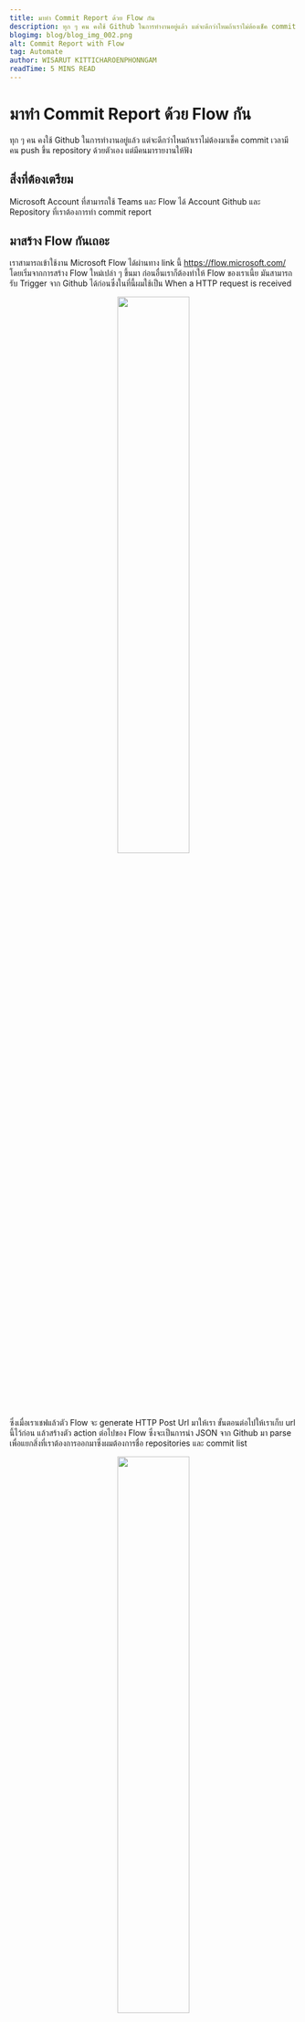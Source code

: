 ```yaml
---
title: มาทำ Commit Report ด้วย Flow กัน
description: ทุก ๆ คน คงใช้ Github ในการทำงานอยู่แล้ว แต่จะดีกว่าไหมถ้าเราไม่ต้องเช็ค commit เอง
blogimg: blog/blog_img_002.png
alt: Commit Report with Flow
tag: Automate
author: WISARUT KITTICHAROENPHONNGAM
readTime: 5 MINS READ
---
```

# มาทำ​ Commit Report ด้วย Flow กัน

ทุก ๆ คน คงใช้ Github ในการทำงานอยู่แล้ว แต่จะดีกว่าไหมถ้าเราไม่ต้องมาเช็ค commit เวลามีคน push ขึ้น repository ด้วยตัวเอง แต่มีคนมารายงานให้ฟัง

## สิ่งที่ต้องเตรียม

Microsoft Account ที่สามารถใช้ Teams และ Flow ได้
Account Github และ Repository ที่เราต้องการทำ commit report

## มาสร้าง Flow กันเถอะ 

เราสามารถเข้าใช้งาน Microsoft Flow ได้ผ่านทาง link นี้ https://flow.microsoft.com/ โดยเริ่มจากการสร้าง Flow ใหม่เปล่า ๆ ขึ้นมา ก่อนอื่นเราก็ต้องทำให้ Flow ของเราเนี้ย มันสามารถรับ Trigger จาก Github ได้ก่อนซึ่งในที่นี้ผมใช้เป็น When a HTTP request is received 
<p style="text-align:center;margin:2% 0%"><img style="width:50%" src="/portfolio/blog/commit-img-01.png" /></p>

ซึ่งเมื่อเราเชฟแล้วตัว Flow จะ generate HTTP Post Url มาให้เรา ขั้นตอนต่อไปให้เราเก็บ url นี้ไว้ก่อน แล้วสร้างตัว action ต่อไปของ Flow ซึ่งจะเป็นการนำ JSON จาก Github มา parse เพื่อแยกสิ่งที่เราต้องการออกมาซึ่งผมต้องการชื่อ repositories และ commit list <p style="text-align:center;margin:2% 0%"><img style="width:50%" src="/portfolio/blog/commit-img-02.png" /></p>

แล้วเราจะได้ตัว repositories ออกมาซึ่งสามารถเอามา parse json อีกรอบได้ <p style="text-align:center;margin:2% 0%"><img style="width:50%" src="/portfolio/blog/commit-img-03.png" /></p>

จากนั้นเราจะเอา commit ของเราที่ได้มาเป็น array มาจัดทำเป็น string ผมจึงเริ่มจาก initialize variable action ครับเพื่อประกาศ variable ไว้เก็บค่า string ของเรา <p style="text-align:center;margin:2% 0%"><img style="width:50%" src="/portfolio/blog/commit-img-04.png" /></p>

ต่อมาเรามาเริ่ม วน loop ใน array เพื่อเอาข้อมูลของแต่ละ commit กันดีกว่า เริ่มจาก การ parse json ของ commit ออกมาเป็นข้อมูลต่าง ๆ <p style="text-align:center;margin:2% 0%"><img style="width:50%" src="/portfolio/blog/commit-img-05.png" /></p>

จากนั้นก็ parse json ของ author เพื่อเอา username ของผู้ที่ commit ออกมา และเก็บลงในตัวแปร Commit List ที่เราประกาศไว้ตอนต้น <p style="text-align:center;margin:2% 0%"><img style="width:50%" src="/portfolio/blog/commit-img-06.png" /></p> 

สุดท้ายแล้วก็ให้มันโพสลง Microsoft Team โดยเลือก action post a message (V3) และกรอก Team, Channel และ Message ตามภาพเลย
<p style="text-align:center;margin:2% 0%"><img style="width:50%" src="/portfolio/blog/commit-img-07.png" /></p>

## Integrated with github

เอาหละ หลังจากเราสร้าง flow เสร็จแล้วเราก็เอามันไปเชื่อมต่อกับ github ของเรากัน โดยเข้าไปที่ github repository ที่เราต้องการ เลือก setting และ webhooks จากนั้นกด Add webhook จากนั้นนำ HTTP Post Url ที่ flow ให้เรามาในขั้นตอนแรกมาใส่ เลือก content type เป็น application/json และเลือก event ที่ต้องการซึ่งในที่นี้ผมต้องการแค่ push event จากนั้นกด add webhook แล้วไปลอง commit กันเลยยยย

<p style="text-align:center;margin:2% 0%"><img style="width:50%" src="/portfolio/blog/commit-img-08.png" /></p>

## Schema for parse JSON

JSON Parse 01

https://gist.github.com/GGolfz/6c970745fa654a46c0f811ca4fb2490a

JSON Parse 02

https://gist.github.com/GGolfz/1aa2f5e51ea211f2d47f64aacee3f75c

JSON Parse 03

https://gist.github.com/GGolfz/5cacc9f93ffd3864eacb3135527d5477

JSON Parse 04

https://gist.github.com/GGolfz/c28ae7dbe653c4faef372b252e9397ef
